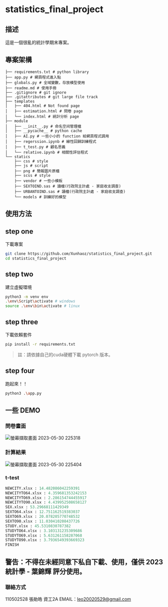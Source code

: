 # statistics_final_project

## 描述
這是一個很亂的統計學期末專案。

## 專案架構
```
├── requirements.txt # python library
├── app.py # 網頁程式進入點
├── globals.py # 全域變數，存放模型使用
├── readme.md # 使用手冊
├── .gitignore # git ignore
├── .gitattributes # git large file track
├── templates
│   ├── 404.html # Not found page
│   ├── estimation.html # 問卷 page
│   └── index.html # 統計分析 page
├── module
│   ├── __init__.py # 命名空间管理檔
│   ├── __pycache__ # python cache 
│   ├── AI.py # 一些小小的 function 給網頁程式調用
│   ├── regerssion.ipynb # 線性回歸訓練程式
│   ├── t_test.py # 顧名思義
│   └── relative.ipynb # 相關性評估程式
└── statics
    ├── css # style
    ├── js # script
    ├── png # 簡報圖片原檔
    ├── scss # style
    ├── vendor # 一些小模板
    ├── SEXTOIND.sas # 讀檔(行政院主計處 - 家庭收支調查)
    ├── URBANTOIND.sas # 讀檔(行政院主計處 - 家庭收支調查)
    └── models # 訓練好的模型
```

## 使用方法
## step one
下載專案
```sh
git clone https://github.com/Xunhaoz/statistics_final_project.git
cd statistics_final_project
```
## step two
建立虛擬環境
```sh
python3 -m venv env
.\env\Script\activate # windows
source .\env\bin\activate # linux
```
## step three
下載依賴套件
```sh
pip install -r requirements.txt
```
> 註：請依據自己的cuda硬體下載 pytorch 版本。
## step four
跑起來！！
```sh
python3 .\app.py
```

## 一些 DEMO
### 問卷畫面
![螢幕擷取畫面 2023-05-30 225318](https://github.com/Xunhaoz/statistics_final_project/assets/84084535/da613ce8-ba4c-40c3-90be-3ee0afcbe118)
### 計算結果
![螢幕擷取畫面 2023-05-30 225404](https://github.com/Xunhaoz/statistics_final_project/assets/84084535/d5db7784-b3f5-4545-9ea9-0a1c9130e3dc)
### t-test
```py
NEWCITY.xlsx : 14.482086042259391
NEWCITYTO64.xlsx : 4.359681353242153
NEWCITYTO69.xlsx : 2.286154744455917
NEWCITYTO90.xlsx : 4.439952508658127
SEX.xlsx : 53.29668111429349
SEXTO64.xlsx : 12.751162519383037
SEXTO69.xlsx : 20.078205770748532
SEXTO90.xlsx : 11.030410208437726
STUDY.xlsx : 45.5310830787382
STUDYTO64.xlsx : 3.103131235309686
STUDYTO69.xlsx : 5.631261158287068
STUDYTO90.xlsx : 3.7936549393669323
FINISH
```

## 警告：不得在未經同意下私自下載、使用，僅供 2023 統計學 - 葉錦輝 評分使用。
### 聯絡方式
110502528 張勛皓 資工2A
EMAIL：leo20020529@gmail.com
